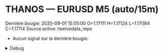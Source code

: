 # THANOS — EURUSD M5 (auto/15m)
Dernière bougie: 2025-09-01 15:55:00  O=1.17111  H=1.17124  L=1.17084  C=1.17114
Source active: twelvedata_repo

- Aucun signal sur la dernière bougie.

<details><summary>Debug</summary>

- TD_API_KEY manquant.

</details>